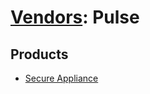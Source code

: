# [Vendors](README.md): Pulse

## Products

- [Secure Appliance](../products/f964982c-a892-4bab-a216-42fad3dbabde.md)
